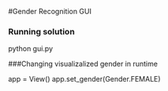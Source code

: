 #Gender Recognition GUI


### Running solution

python gui.py

###Changing visualizalized gender in runtime

app = View()
app.set_gender(Gender.FEMALE)